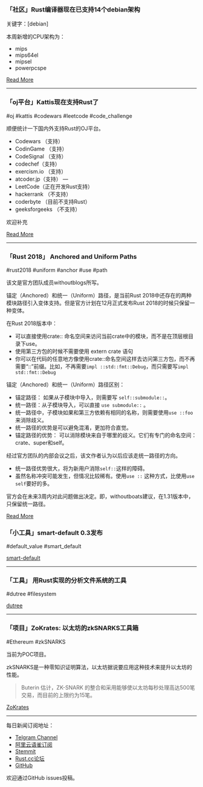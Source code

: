 ### 「社区」Rust编译器现在已支持14个debian架构

关键字：[debian]

本周新增的CPU架构为：

- mips
- mips64el
- mipsel
- powerpcspe

[Read More](https://lists.debian.org/debian-devel-announce/2018/11/msg00000.html)

---

### 「oj平台」Kattis现在支持Rust了

#oj #kattis  #codewars  #leetcode #code_challenge

顺便统计一下国内外支持Rust的OJ平台。

- Codewars （支持）
- CodinGame （支持）
- CodeSignal （支持）
- codechef（支持）
- exercism.io （支持）
- atcoder.jp（支持）
—
- LeetCode（正在开发Rust支持）
-  hackerrank （不支持）
- coderbyte （目前不支持Rust）
-  geeksforgeeks （不支持）

欢迎补充

[Read More](https://open.kattis.com/help/rust)

---

### 「Rust 2018」 Anchored and Uniform Paths

#rust2018 #uniform #anchor #use #path

该文是官方团队成员withoutblogs所写。

锚定（Anchored）和统一（Uniform）路径，是当前Rust 2018中还存在的两种模块路径引入变体支持。但是官方计划在12月正式发布Rust 2018的时候只保留一种变体。

在Rust 2018版本中：

-  可以直接使用crate:: 命名空间来访问当前crate中的模块，而不是在顶层根目录下use。
-  使用第三方包的时候不需要使用 extern crate 语句
-  你可以在代码的任意地方像使用crate::命名空间这样去访问第三方包，而不再需要“::”前缀。比如，不再需要`impl ::std::fmt::Debug`，而只需要写`impl std::fmt::Debug`

锚定（Anchored）和统一（Uniform）路径区别：

- 锚定路径： 如果从子模块中导入，则需要写  `self::submodule::`。
- 统一路径：从子模块导入，可以直接 `use submodule::` 。
- 统一路径中，子模块如果和第三方依赖有相同的名称，则需要使用`use ::foo` 来消除歧义。
- 统一路径的优势是可以避免混淆，更加符合直觉。
- 锚定路径的优势： 可以消除模块来自于哪里的歧义。它们有专门的命名空间：crate、super和self。

经过官方团队的内部会议之后，该文作者认为以后应该走统一路径的方向。

- 统一路径优势很大，将为新用户消除`self::`这样的障碍。
- 虽然名称冲突可能发生，但情况比较稀有。使用`use ::` 这种方式，比使用`use self`要好的多。

官方会在未来3周内对此问题做出决定。即，withoutboats建议，在1.31版本中，只保留统一路径。

[Read More](https://boats.gitlab.io/blog/post/anchored-uniform/)

### 「小工具」smart-default 0.3发布

#default_value #smart_default

[smart-default](https://github.com/idanarye/rust-smart-default)

---

### 「工具」 用Rust实现的分析文件系统的工具

#dutree #filesystem

[dutree](https://github.com/nachoparker/dutree)

---

### 「项目」ZoKrates: 以太坊的zkSNARKS工具箱

#Ethereum #zkSNARKS

当前为POC项目。

zkSNARKS是一种零知识证明算法，以太坊据说要应用这种技术来提升以太坊的性能。

> Buterin 估计，ZK-SNARK 的整合和采用能够使以太坊每秒处理高达500笔交易，而目前的上限约为15笔。

[ZoKrates](https://github.com/Zokrates/ZoKrates)

---

每日新闻订阅地址：

- [Telgram Channel](https://t.me/rust_daily_news )
- [阿里云语雀订阅](https://www.yuque.com/chaosbot/rustnews)
- [Stemmit](https://steemit.com/@blackanger)
- [Rust.cc论坛](https://rust.cc)
- [GitHub](https://github.com/RustStudy/rust_daily_news)

欢迎通过GitHub issues投稿。
